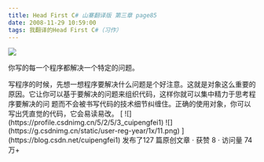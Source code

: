 ```yaml
---
title: Head First C# 山寨翻译版 第三章 page85
date: 2008-11-29 10:59:00
tags: 我翻译的Head First C#（习作）
---
```

![](https://p-blog.csdn.net/images/p_blog_csdn_net/cuipengfei1/EntryImages/20081129/%E6%88%AA%E5%9B%BE00.jpg)

你写的每一个程序都解决一个特定的问题。

<?xml:namespace prefix = o ns = "urn:schemas-microsoft-com:office:office" />

写程序的时候，先想一想程序要解决什么问题是个好注意。这就是对象这么重要的原因。它让你可以基于要解决的问题来组织代码，这样你就可以集中精力于思考程序要解决的问
题而不会被书写代码的技术细节纠缠住。正确的使用对象，你可以写出凭直觉的代码，它会易读易改。



[ ![](https://profile.csdnimg.cn/5/2/5/3_cuipengfei1)
![](https://g.csdnimg.cn/static/user-reg-year/1x/11.png)
](https://blog.csdn.net/cuipengfei1)



发布了127 篇原创文章  ·  获赞 8  ·  访问量 74万+


